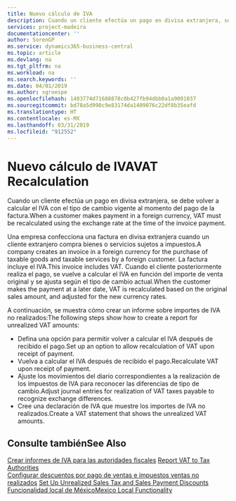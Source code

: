 ```yaml
---
title: Nuevo cálculo de IVA
description: Cuando un cliente efectúa un pago en divisa extranjera, se debe volver a calcular el IVA con el tipo de cambio vigente al momento del pago de la factura.
services: project-madeira
documentationcenter: ''
author: SorenGP
ms.service: dynamics365-business-central
ms.topic: article
ms.devlang: na
ms.tgt_pltfrm: na
ms.workload: na
ms.search.keywords: ''
ms.date: 04/01/2019
ms.author: sgroespe
ms.openlocfilehash: 1403774d71608878c0b427fb94dbb0a1a9001037
ms.sourcegitcommit: bd78a5d990c9e83174da1409076c22df8b35eafd
ms.translationtype: HT
ms.contentlocale: es-MX
ms.lasthandoff: 03/31/2019
ms.locfileid: "912552"
---
```

# <a name="vat-recalculation"></a><span data-ttu-id="c965e-103">Nuevo cálculo de IVA</span><span class="sxs-lookup"><span data-stu-id="c965e-103">VAT Recalculation</span></span>
<span data-ttu-id="c965e-104">Cuando un cliente efectúa un pago en divisa extranjera, se debe volver a calcular el IVA con el tipo de cambio vigente al momento del pago de la factura.</span><span class="sxs-lookup"><span data-stu-id="c965e-104">When a customer makes payment in a foreign currency, VAT must be recalculated using the exchange rate at the time of the invoice payment.</span></span>  

<span data-ttu-id="c965e-105">Una empresa confecciona una factura en divisa extranjera cuando un cliente extranjero compra bienes o servicios sujetos a impuestos.</span><span class="sxs-lookup"><span data-stu-id="c965e-105">A company creates an invoice in a foreign currency for the purchase of taxable goods and taxable services by a foreign customer.</span></span> <span data-ttu-id="c965e-106">La factura incluye el IVA.</span><span class="sxs-lookup"><span data-stu-id="c965e-106">This invoice includes VAT.</span></span> <span data-ttu-id="c965e-107">Cuando el cliente posteriormente realiza el pago, se vuelve a calcular el IVA en función del importe de venta original y se ajusta según el tipo de cambio actual.</span><span class="sxs-lookup"><span data-stu-id="c965e-107">When the customer makes the payment at a later date, VAT is recalculated based on the original sales amount, and adjusted for the new currency rates.</span></span>  

<span data-ttu-id="c965e-108">A continuación, se muestra cómo crear un informe sobre importes de IVA no realizados:</span><span class="sxs-lookup"><span data-stu-id="c965e-108">The following steps show how to create a report for unrealized VAT amounts:</span></span>  

- <span data-ttu-id="c965e-109">Defina una opción para permitir volver a calcular el IVA después de recibido el pago.</span><span class="sxs-lookup"><span data-stu-id="c965e-109">Set up an option to allow recalculation of VAT upon receipt of payment.</span></span>  
- <span data-ttu-id="c965e-110">Vuelva a calcular el IVA después de recibido el pago.</span><span class="sxs-lookup"><span data-stu-id="c965e-110">Recalculate VAT upon receipt of payment.</span></span>  
- <span data-ttu-id="c965e-111">Ajuste los movimientos del diario correspondientes a la realización de los impuestos de IVA para reconocer las diferencias de tipo de cambio.</span><span class="sxs-lookup"><span data-stu-id="c965e-111">Adjust journal entries for realization of VAT taxes payable to recognize exchange differences.</span></span>  
- <span data-ttu-id="c965e-112">Cree una declaración de IVA que muestre los importes de IVA no realizados.</span><span class="sxs-lookup"><span data-stu-id="c965e-112">Create a VAT statement that shows the unrealized VAT amounts.</span></span>

## <a name="see-also"></a><span data-ttu-id="c965e-113">Consulte también</span><span class="sxs-lookup"><span data-stu-id="c965e-113">See Also</span></span>  
 <span data-ttu-id="c965e-114">[Crear informes de IVA para las autoridades fiscales](../../finance-how-report-vat.md) </span><span class="sxs-lookup"><span data-stu-id="c965e-114">[Report VAT to Tax Authorities](../../finance-how-report-vat.md) </span></span>  
 <span data-ttu-id="c965e-115">[Configurar descuentos por pago de ventas e impuestos ventas no realizados](how-to-set-up-unrealized-sales-tax-and-sales-payment-discounts.md) </span><span class="sxs-lookup"><span data-stu-id="c965e-115">[Set Up Unrealized Sales Tax and Sales Payment Discounts](how-to-set-up-unrealized-sales-tax-and-sales-payment-discounts.md) </span></span>  
 [<span data-ttu-id="c965e-116">Funcionalidad local de México</span><span class="sxs-lookup"><span data-stu-id="c965e-116">Mexico Local Functionality</span></span>](mexico-local-functionality.md)
